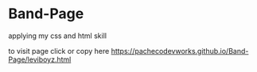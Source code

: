 # Band-Page
applying my css and html skill


to visit page click or copy here https://pachecodevworks.github.io/Band-Page/leviboyz.html
